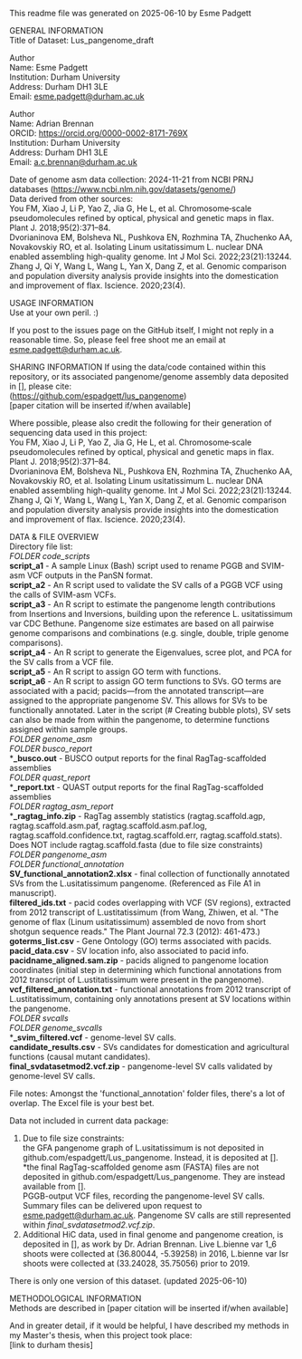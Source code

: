 This readme file was generated on 2025-06-10 by Esme Padgett

GENERAL INFORMATION  
Title of Dataset: Lus_pangenome_draft

Author  
Name: Esme Padgett  
Institution: Durham University  
Address: Durham DH1 3LE  
Email: esme.padgett@durham.ac.uk  

Author  
Name: Adrian Brennan  
ORCID: https://orcid.org/0000-0002-8171-769X  
Institution: Durham University  
Address: Durham DH1 3LE  
Email: a.c.brennan@durham.ac.uk  

Date of genome asm data collection: 2024-11-21 from NCBI PRNJ databases (https://www.ncbi.nlm.nih.gov/datasets/genome/)  
  Data derived from other sources:  
    You FM, Xiao J, Li P, Yao Z, Jia G, He L, et al. Chromosome‐scale pseudomolecules refined by optical, physical and genetic maps in flax. Plant J. 2018;95(2):371–84.  
    Dvorianinova EM, Bolsheva NL, Pushkova EN, Rozhmina TA, Zhuchenko AA, Novakovskiy RO, et al. Isolating Linum usitatissimum L. nuclear DNA enabled assembling high-quality genome. Int J Mol Sci. 2022;23(21):13244.  
    Zhang J, Qi Y, Wang L, Wang L, Yan X, Dang Z, et al. Genomic comparison and population diversity analysis provide insights into the domestication and improvement of flax. Iscience. 2020;23(4).  
  
USAGE INFORMATION  
Use at your own peril. :)  

If you post to the issues page on the GitHub itself, I might not reply in a reasonable time.
So, please feel free shoot me an email at esme.padgett@durham.ac.uk.  

SHARING INFORMATION
If using the data/code contained within this repository, or its associated pangenome/genome assembly data deposited in [], please cite:  
    (https://github.com/espadgett/lus_pangenome)  
    [paper citation will be inserted if/when available]  

Where possible, please also credit the following for their generation of sequencing data used in this project:  
    You FM, Xiao J, Li P, Yao Z, Jia G, He L, et al. Chromosome‐scale pseudomolecules refined by optical, physical and genetic maps in flax. Plant J. 2018;95(2):371–84.  
    Dvorianinova EM, Bolsheva NL, Pushkova EN, Rozhmina TA, Zhuchenko AA, Novakovskiy RO, et al. Isolating Linum usitatissimum L. nuclear DNA enabled assembling high-quality genome. Int J Mol Sci. 2022;23(21):13244.  
    Zhang J, Qi Y, Wang L, Wang L, Yan X, Dang Z, et al. Genomic comparison and population diversity analysis provide insights into the domestication and improvement of flax. Iscience. 2020;23(4).  
  
DATA & FILE OVERVIEW  
Directory file list:  
*FOLDER code_scripts*  
    **script_a1** - A sample Linux (Bash) script used to rename PGGB and SVIM-asm VCF outputs in the PanSN format.  
    **script_a2** - An R script used to validate the SV calls of a PGGB VCF using the calls of SVIM-asm VCFs.  
    **script_a3** - An R script to estimate the pangenome length contributions from Insertions and Inversions, building upon the reference L. usitatissimum var CDC Bethune. Pangenome size estimates are based on all pairwise genome comparisons and combinations (e.g. single, double, triple genome comparisons).  
   **script_a4** - An R script to generate the Eigenvalues, scree plot, and PCA for the SV calls from a VCF file.  
    **script_a5** - An R script to assign GO term with functions.  
    **script_a6** - An R script to assign GO term functions to SVs. GO terms are associated with a pacid; pacids—from the annotated transcript—are assigned to the appropriate pangenome SV. This allows for SVs to be functionally annotated. Later in the script (# Creating bubble plots), SV sets can also be made from within the pangenome, to determine functions assigned within sample groups.  
*FOLDER genome_asm*  
    *FOLDER busco_report*  
      ***_busco.out** - BUSCO output reports for the final RagTag-scaffolded assemblies  
    *FOLDER quast_report*  
      ***_report.txt** - QUAST output reports for the final RagTag-scaffolded assemblies  
    *FOLDER ragtag_asm_report*  
      ***_ragtag_info.zip** - RagTag assembly statistics (ragtag.scaffold.agp, ragtag.scaffold.asm.paf, ragtag.scaffold.asm.paf.log, ragtag.scaffold.confidence.txt, ragtag.scaffold.err, ragtag.scaffold.stats). Does NOT include ragtag.scaffold.fasta (due to file size constraints)  
*FOLDER pangenome_asm*  
    *FOLDER functional_annotation*  
      **SV_functional_annotation2.xlsx** - final collection of functionally annotated SVs from the L.usitatissimum pangenome. (Referenced as File A1 in manuscript).  
      **filtered_ids.txt** - pacid codes overlapping with VCF (SV regions), extracted from 2012 transcript of L.ustitatissimum (from Wang, Zhiwen, et al. "The genome of flax (Linum usitatissimum) assembled de novo from short shotgun sequence reads." The Plant Journal 72.3 (2012): 461-473.)
      **goterms_list.csv** - Gene Ontology (GO) terms associated with pacids.  
      **pacid_data.csv** - SV location info, also associated to pacid info.  
      **pacidname_aligned.sam.zip** - pacids aligned to pangenome location coordinates (initial step in determining which functional annotations from 2012 transcript of L.ustitatissimum were present in the pangenome).  
      **vcf_filtered_annotation.txt** - functional annotations from 2012 transcript of L.ustitatissimum, containing only annotations present at SV locations within the pangenome.  
    *FOLDER svcalls*  
      *FOLDER genome_svcalls*  
        ***_svim_filtered.vcf** - genome-level SV calls.  
      **candidate_results.csv** - SVs candidates for domestication and agricultural functions (causal mutant candidates).  
      **final_svdatasetmod2.vcf.zip** - pangenome-level SV calls validated by genome-level SV calls.  

File notes: Amongst the 'functional_annotation' folder files, there's a lot of overlap. The Excel file is your best bet.  

Data not included in current data package:  
1. Due to file size constraints:  
       the GFA pangenome graph of L.usitatissimum is not deposited in github.com/espadgett/Lus_pangenome. Instead, it is deposited at [].  
       *the final RagTag-scaffolded genome asm (FASTA) files are not deposited in github.com/espadgett/Lus_pangenome. They are instead available from [].  
       PGGB-output VCF files, recording the pangenome-level SV calls. Summary files can be delivered upon request to esme.padgett@durham.ac.uk. Pangenome SV calls are still represented within *final_svdatasetmod2.vcf.zip*.  
2. Additional HiC data, used in final genome and pangenome creation, is deposited in [], as work by Dr. Adrian Brennan. Live L.bienne var 1_6 shoots were collected at (36.80044, -5.39258) in 2016, L.bienne var Isr shoots were collected at (33.24028, 35.75056) prior to 2019.  

There is only one version of this dataset. (updated 2025-06-10)  

METHODOLOGICAL INFORMATION  
Methods are described in [paper citation will be inserted if/when available]  

And in greater detail, if it would be helpful, I have described my methods in my Master's thesis, when this project took place:  
[link to durham thesis]



